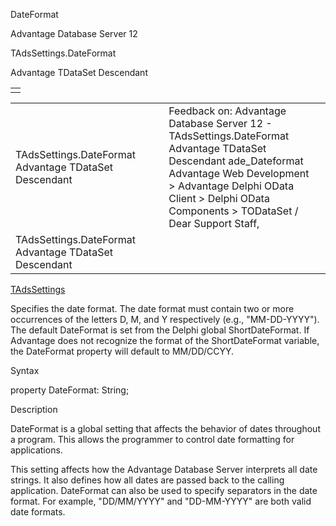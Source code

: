 DateFormat




Advantage Database Server 12  

TAdsSettings.DateFormat

Advantage TDataSet Descendant

|  |
| --- |
|  |

|  |  |  |  |  |
| --- | --- | --- | --- | --- |
| TAdsSettings.DateFormat  Advantage TDataSet Descendant |  |  | Feedback on: Advantage Database Server 12 - TAdsSettings.DateFormat Advantage TDataSet Descendant ade\_Dateformat Advantage Web Development > Advantage Delphi OData Client > Delphi OData Components > TODataSet / Dear Support Staff, |  |
| TAdsSettings.DateFormat  Advantage TDataSet Descendant |  |  |  |  |

[TAdsSettings](ade_tadssettings_7.htm)

Specifies the date format. The date format must contain two or more occurrences of the letters D, M, and Y respectively (e.g., "MM-DD-YYYY"). The default DateFormat is set from the Delphi global ShortDateFormat. If Advantage does not recognize the format of the ShortDateFormat variable, the DateFormat property will default to MM/DD/CCYY.

Syntax

property DateFormat: String;

Description

DateFormat is a global setting that affects the behavior of dates throughout a program. This allows the programmer to control date formatting for applications.

This setting affects how the Advantage Database Server interprets all date strings. It also defines how all dates are passed back to the calling application. DateFormat can also be used to specify separators in the date format. For example, "DD/MM/YYYY" and "DD-MM-YYYY" are both valid date formats.